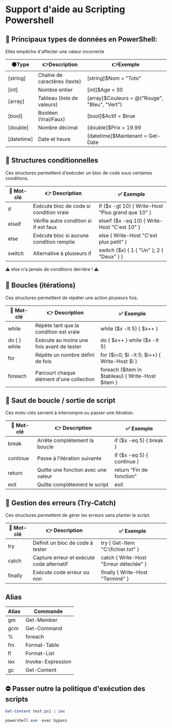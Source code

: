 # Support d'aide au Scripting Powershell


## 📌 Principaux types de données en PowerShell:

Elles empêche d'affecter une valeur incorrecte

| 🟠Type | 👉Description | 👉Exemple |
| --------| -------- | ------------ | 
| [string] |	Chaîne de caractères (texte) | [string]$Nom = "Toto" |
| [int]	| 	Nombre entier			| 	[int]$Age = 30
| [array]	| 	Tableau (liste de valeurs)	| 	[array]$Couleurs = @("Rouge", "Bleu", "Vert")
| [bool]	| 	Booléen (Vrai/Faux)		| 	[bool]$Actif = $true
| [double] | 	Nombre décimal		| 		[double]$Prix = 19.99
| [datetime] | 	Date et heure		| 		[datetime]$Maintenant = Get-Date


## 📌 Structures conditionnelles

Ces structures permettent d'exécuter un bloc de code sous certaines conditions.

| 🔧 Mot-clé | 👉 Description                                | ✅ Exemple |
|-----------|-----------------------------------------------|------------|
| if        | Exécute bloc de code si condition vraie       | if ($x -gt 10) { Write-Host "Plus grand que 10" } |
| elseif    | Vérifie autre condition si if est faux        | elseif ($x -eq 10) { Write-Host "C'est 10" } |
| else      | Exécute bloc si aucune condition remplie      | else { Write-Host "C'est plus petit" } |
| switch    | Alternative à plusieurs if                    | switch ($x) { 1 { "Un" }; 2 { "Deux" } } |

⚠️ else n'a jamais de conditions derrière ! ⚠️

## 🔄 Boucles (itérations)

Ces structures permettent de répéter une action plusieurs fois.

| 🔧 Mot-clé     | 👉 Description                                | ✅ Exemple |
|---------------|-----------------------------------------------|------------|
| while         | Répète tant que la condition est vraie        | while ($x -lt 5) { $x++ } |
| do { } while  | Exécute au moins une fois avant de tester     | do { $x++ } while ($x -lt 5) |
| for           | Répète un nombre défini de fois               | for ($i=0; $i -lt 5; $i++) { Write-Host $i } |
| foreach       | Parcourt chaque élément d'une collection      | foreach ($item in $tableau) { Write-Host $item } |


## 🔁 Saut de boucle / sortie de script

Ces mots-clés servent à interrompre ou passer une itération.

| 🔧 Mot-clé | 👉 Description                            | ✅ Exemple |
|-----------|-------------------------------------------|------------|
| break     | Arrête complètement la boucle             | if ($x -eq 5) { break } |
| continue  | Passe à l'itération suivante              | if ($x -eq 5) { continue } |
| return    | Quitte une fonction avec une valeur       | return "Fin de fonction" |
| exit      | Quitte complètement le script             | exit |


## 🛑 Gestion des erreurs (Try-Catch)

Ces structures permettent de gérer les erreurs sans planter le script.

| 🔧 Mot-clé | 👉 Description                                | ✅ Exemple |
|-----------|-----------------------------------------------|------------|
| try       | Définit un bloc de code à tester              | try { Get-Item "C:\fichier.txt" } |
| catch     | Capture erreur et exécute code alternatif     | catch { Write-Host "Erreur détectée" } |
| finally   | Exécute code  erreur ou non                   | finally { Write-Host "Terminé" } |


## Alias

| Alias | Commande| 
| -----| -------- |  
| gm	| Get-Member | 
| gcm 	| Get-Command | 
| %  	| foreach | 
| fm	| Format-Table | 
| fl 	| Format-List | 
| iex 	| Invoke-Expression | 
| gc	| Get-Content | 


## ⛔ Passer outre la politique d'exécution des scripts 
```powershell
Get-Content test.ps1 | iex
```
```powershell
powershell.exe -exec bypass
```




